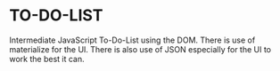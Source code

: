 # TO-DO-LIST
Intermediate JavaScript To-Do-List using the DOM.
There is use of materialize for the UI.
There is also use of JSON especially for the UI to work the best it can.

